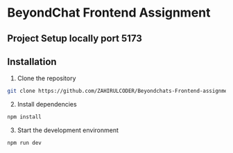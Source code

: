 # BeyondChat Frontend Assignment

## Project Setup locally port 5173

## Installation

1. Clone the repository
```bash
git clone https://github.com/ZAHIRULCODER/Beyondchats-Frontend-assignment.git
```


2. Install dependencies
```bash
npm install
```

3. Start the development environment
```bash
npm run dev
```